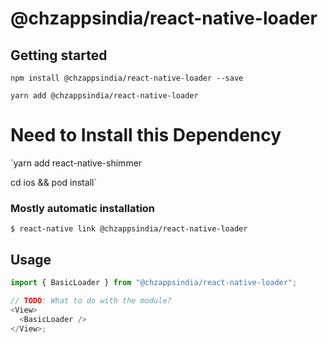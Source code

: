 # @chzappsindia/react-native-loader

## Getting started

`npm install @chzappsindia/react-native-loader --save`



`yarn add @chzappsindia/react-native-loader`

# Need to Install this Dependency

`yarn add react-native-shimmer


cd ios && pod install`

### Mostly automatic installation

`$ react-native link @chzappsindia/react-native-loader`

## Usage

```javascript
import { BasicLoader } from "@chzappsindia/react-native-loader";

// TODO: What to do with the module?
<View>
  <BasicLoader />
</View>;
```
